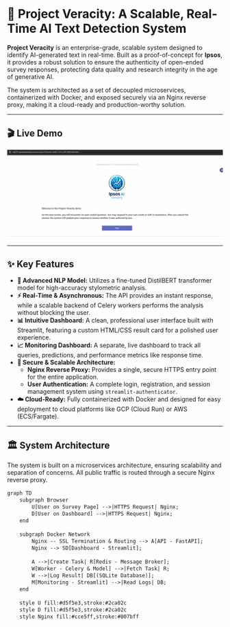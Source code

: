 # 🤖 Project Veracity: A Scalable, Real-Time AI Text Detection System

**Project Veracity** is an enterprise-grade, scalable system designed to identify AI-generated text in real-time. Built as a proof-of-concept for **Ipsos**, it provides a robust solution to ensure the authenticity of open-ended survey responses, protecting data quality and research integrity in the age of generative AI.

The system is architected as a set of decoupled microservices, containerized with Docker, and exposed securely via an Nginx reverse proxy, making it a cloud-ready and production-worthy solution.

---

## 🎬 Live Demo

![Demo GIF](assets/demo.gif)

---

## ✨ Key Features

-   **🧠 Advanced NLP Model:** Utilizes a fine-tuned DistilBERT transformer model for high-accuracy stylometric analysis.
-   **⚡ Real-Time & Asynchronous:** The API provides an instant response, while a scalable backend of Celery workers performs the analysis without blocking the user.
-   **📊 Intuitive Dashboard:** A clean, professional user interface built with Streamlit, featuring a custom HTML/CSS result card for a polished user experience.
-   **📈 Monitoring Dashboard:** A separate, live dashboard to track all queries, predictions, and performance metrics like response time.
-   **🔐 Secure & Scalable Architecture:**
    -   **Nginx Reverse Proxy:** Provides a single, secure HTTPS entry point for the entire application.
    -   **User Authentication:** A complete login, registration, and session management system using `streamlit-authenticator`.
-   **☁️ Cloud-Ready:** Fully containerized with Docker and designed for easy deployment to cloud platforms like GCP (Cloud Run) or AWS (ECS/Fargate).

---

## 🏛️ System Architecture

The system is built on a microservices architecture, ensuring scalability and separation of concerns. All public traffic is routed through a secure Nginx reverse proxy.

```mermaid
graph TD
    subgraph Browser
        U[User on Survey Page] -->|HTTPS Request| Nginx;
        D[User on Dashboard] -->|HTTPS Request| Nginx;
    end

    subgraph Docker Network
        Nginx -- SSL Termination & Routing --> A[API - FastAPI];
        Nginx --> SD[Dashboard - Streamlit];
        
        A -->|Create Task| R[Redis - Message Broker];
        W[Worker - Celery & Model] -->|Fetch Task| R;
        W -->|Log Result| DB[(SQLite Database)];
        M[Monitoring - Streamlit] -->|Read Logs| DB;
    end

    style U fill:#d5f5e3,stroke:#2ca02c
    style D fill:#d5f5e3,stroke:#2ca02c
    style Nginx fill:#cce5ff,stroke:#007bff